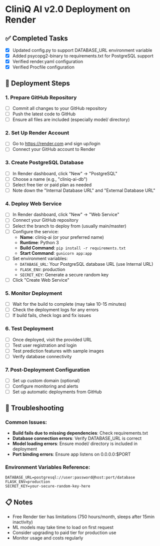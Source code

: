 # CliniQ AI v2.0 Deployment on Render

## ✅ Completed Tasks
- [x] Updated config.py to support DATABASE_URL environment variable
- [x] Added psycopg2-binary to requirements.txt for PostgreSQL support
- [x] Verified render.yaml configuration
- [x] Verified Procfile configuration

## 🚀 Deployment Steps

### 1. Prepare GitHub Repository
- [ ] Commit all changes to your GitHub repository
- [ ] Push the latest code to GitHub
- [ ] Ensure all files are included (especially model/ directory)

### 2. Set Up Render Account
- [ ] Go to https://render.com and sign up/login
- [ ] Connect your GitHub account to Render

### 3. Create PostgreSQL Database
- [ ] In Render dashboard, click "New" → "PostgreSQL"
- [ ] Choose a name (e.g., "cliniq-ai-db")
- [ ] Select free tier or paid plan as needed
- [ ] Note down the "Internal Database URL" and "External Database URL"

### 4. Deploy Web Service
- [ ] In Render dashboard, click "New" → "Web Service"
- [ ] Connect your GitHub repository
- [ ] Select the branch to deploy from (usually main/master)
- [ ] Configure the service:
  - **Name**: cliniq-ai (or your preferred name)
  - **Runtime**: Python 3
  - **Build Command**: `pip install -r requirements.txt`
  - **Start Command**: `gunicorn app:app`
- [ ] Set environment variables:
  - `DATABASE_URL`: Your PostgreSQL database URL (use Internal URL)
  - `FLASK_ENV`: production
  - `SECRET_KEY`: Generate a secure random key
- [ ] Click "Create Web Service"

### 5. Monitor Deployment
- [ ] Wait for the build to complete (may take 10-15 minutes)
- [ ] Check the deployment logs for any errors
- [ ] If build fails, check logs and fix issues

### 6. Test Deployment
- [ ] Once deployed, visit the provided URL
- [ ] Test user registration and login
- [ ] Test prediction features with sample images
- [ ] Verify database connectivity

### 7. Post-Deployment Configuration
- [ ] Set up custom domain (optional)
- [ ] Configure monitoring and alerts
- [ ] Set up automatic deployments from GitHub

## 🔧 Troubleshooting

### Common Issues:
- **Build fails due to missing dependencies**: Check requirements.txt
- **Database connection errors**: Verify DATABASE_URL is correct
- **Model loading errors**: Ensure model/ directory is included in deployment
- **Port binding errors**: Ensure app listens on 0.0.0.0:$PORT

### Environment Variables Reference:
```
DATABASE_URL=postgresql://user:password@host:port/database
FLASK_ENV=production
SECRET_KEY=your-secure-random-key-here
```

## 📋 Notes
- Free Render tier has limitations (750 hours/month, sleeps after 15min inactivity)
- ML models may take time to load on first request
- Consider upgrading to paid tier for production use
- Monitor usage and costs regularly
